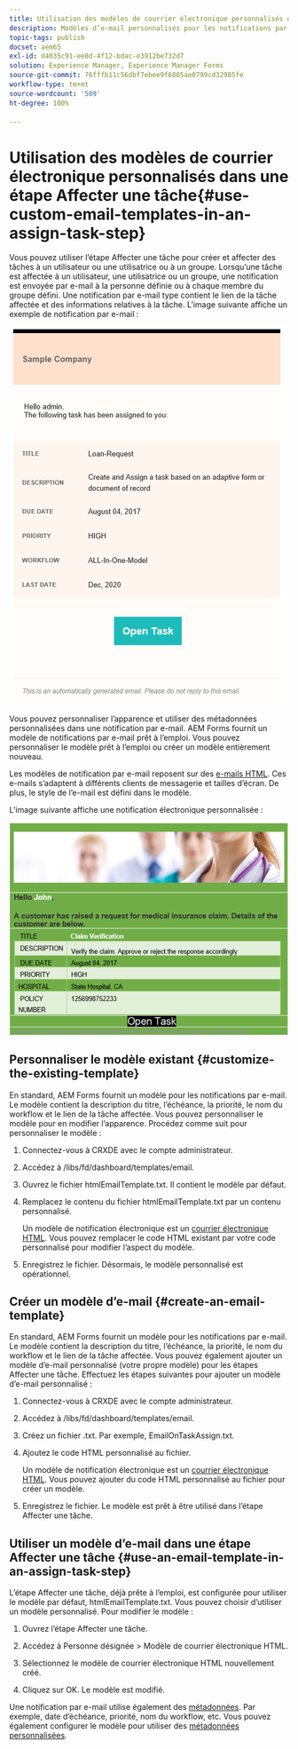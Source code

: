 ```yaml
---
title: Utilisation des modèles de courrier électronique personnalisés dans une étape Affecter une tâche
description: Modèles d’e-mail personnalisés pour les notifications par e-mail de Forms Workflow
topic-tags: publish
docset: aem65
exl-id: d4035c91-ee8d-4f12-bdac-e3912be732d7
solution: Experience Manager, Experience Manager Forms
source-git-commit: 76fffb11c56dbf7ebee9f6805ae0799cd32985fe
workflow-type: tm+mt
source-wordcount: '509'
ht-degree: 100%

---
```


# Utilisation des modèles de courrier électronique personnalisés dans une étape Affecter une tâche{#use-custom-email-templates-in-an-assign-task-step}

Vous pouvez utiliser l’étape Affecter une tâche pour créer et affecter des tâches à un utilisateur ou une utilisatrice ou à un groupe. Lorsqu’une tâche est affectée à un utilisateur, une utilisatrice ou un groupe, une notification est envoyée par e-mail à la personne définie ou à chaque membre du groupe défini. Une notification par e-mail type contient le lien de la tâche affectée et des informations relatives à la tâche. L’image suivante affiche un exemple de notification par e-mail :

![Notification électronique avec modèle prêt à l’emploi](do-not-localize/default_email_template_new.png)

Vous pouvez personnaliser l’apparence et utiliser des métadonnées personnalisées dans une notification par e-mail. AEM Forms fournit un modèle de notifications par e-mail prêt à l’emploi. Vous pouvez personnaliser le modèle prêt à l’emploi ou créer un modèle entièrement nouveau.

Les modèles de notification par e-mail reposent sur des [e-mails HTML](https://en.wikipedia.org/wiki/HTML_email). Ces e-mails s’adaptent à différents clients de messagerie et tailles d’écran. De plus, le style de l’e-mail est défini dans le modèle.

L’image suivante affiche une notification électronique personnalisée :

![Notification électronique à l’aide du modèle personnalisé](do-not-localize/customized-email.png)

## Personnaliser le modèle existant {#customize-the-existing-template}

En standard, AEM Forms fournit un modèle pour les notifications par e-mail. Le modèle contient la description du titre, l’échéance, la priorité, le nom du workflow et le lien de la tâche affectée. Vous pouvez personnaliser le modèle pour en modifier l’apparence. Procédez comme suit pour personnaliser le modèle :

1. Connectez-vous à CRXDE avec le compte administrateur.

1. Accédez à /libs/fd/dashboard/templates/email.

1. Ouvrez le fichier htmlEmailTemplate.txt. Il contient le modèle par défaut.

1. Remplacez le contenu du fichier htmlEmailTemplate.txt par un contenu personnalisé.

   Un modèle de notification électronique est un [courrier électronique HTML](https://en.wikipedia.org/wiki/HTML_email). Vous pouvez remplacer le code HTML existant par votre code personnalisé pour modifier l’aspect du modèle.

1. Enregistrez le fichier. Désormais, le modèle personnalisé est opérationnel.

## Créer un modèle d’e-mail {#create-an-email-template}

En standard, AEM Forms fournit un modèle pour les notifications par e-mail. Le modèle contient la description du titre, l’échéance, la priorité, le nom du workflow et le lien de la tâche affectée. Vous pouvez également ajouter un modèle d’e-mail personnalisé (votre propre modèle) pour les étapes Affecter une tâche. Effectuez les étapes suivantes pour ajouter un modèle d’e-mail personnalisé :

1. Connectez-vous à CRXDE avec le compte administrateur.

1. Accédez à /libs/fd/dashboard/templates/email.

1. Créez un fichier .txt. Par exemple, EmailOnTaskAssign.txt.

1. Ajoutez le code HTML personnalisé au fichier.

   Un modèle de notification électronique est un [courrier électronique HTML](https://en.wikipedia.org/wiki/HTML_email). Vous pouvez ajouter du code HTML personnalisé au fichier pour créer un modèle.

1. Enregistrez le fichier. Le modèle est prêt à être utilisé dans l’étape Affecter une tâche.

## Utiliser un modèle d’e-mail dans une étape Affecter une tâche {#use-an-email-template-in-an-assign-task-step}

L’étape Affecter une tâche, déjà prête à l’emploi, est configurée pour utiliser le modèle par défaut, htmlEmailTemplate.txt. Vous pouvez choisir d’utiliser un modèle personnalisé. Pour modifier le modèle :

1. Ouvrez l’étape Affecter une tâche.

1. Accédez à Personne désignée > Modèle de courrier électronique HTML.

1. Sélectionnez le modèle de courrier électronique HTML nouvellement créé.

1. Cliquez sur OK. Le modèle est modifié.

Une notification par e-mail utilise également des [métadonnées](../../forms/using/use-metadata-in-email-notifications.md). Par exemple, date d’échéance, priorité, nom du workflow, etc. Vous pouvez également configurer le modèle pour utiliser des [métadonnées personnalisées](../../forms/using/use-metadata-in-email-notifications.md#using-custom-metadata-in-an-email-notification).
